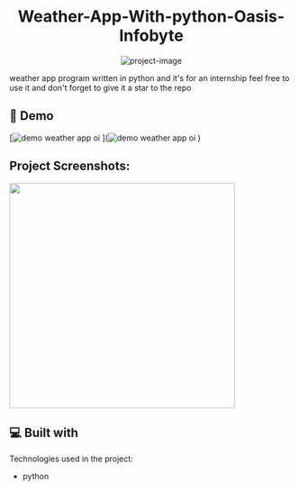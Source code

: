 <h1 align="center" id="title">Weather-App-With-python-Oasis-Infobyte</h1>

<p align="center"><img src="![demo weather app oi](https://github.com/Drjaickal/Weather-App-With-python-Oasis-Infobyte/assets/105309360/18c7d8b7-fb84-4a4d-80b2-b1d98d10c5a5)
" alt="project-image"></p>

<p id="description">weather app program written in python and it's for an internship feel free to use it and don't forget to give it a star to the repo</p>

<h2>🚀 Demo</h2>

[![demo weather app oi](https://github.com/Drjaickal/Weather-App-With-python-Oasis-Infobyte/assets/105309360/cb698918-a02c-406f-ab47-966c3eccd947)
](![demo weather app oi](https://github.com/Drjaickal/Weather-App-With-python-Oasis-Infobyte/assets/105309360/3eb020c3-2f7a-45e4-9c7f-6442755c2e0c)
)

<h2>Project Screenshots:</h2>

<img src="![demo weather app oi](https://github.com/Drjaickal/Weather-App-With-python-Oasis-Infobyte/assets/105309360/f1c0f597-c0d1-4845-aea0-0b96ea425e9e)
" width="400" height="400/">

  
  
<h2>💻 Built with</h2>

Technologies used in the project:

*   python
